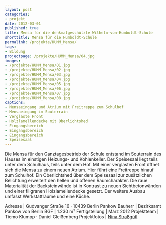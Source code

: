 ```yaml
---
layout: post
categories:
- projekt
date: 2012-03-01
published: true
title: Mensa für die denkmalgeschützte Wilhelm-von-Humboldt-Schule
shorttitle: Mensa für die Humboldt-Schule
permalink: /projekte/HUMM_Mensa/
tags: 
- Bildung
projectpage: /projekte/HUMM_Mensa/04.jpg
images:
- /projekte/HUMM_Mensa/01.jpg
- /projekte/HUMM_Mensa/02.jpg
- /projekte/HUMM_Mensa/03.jpg
- /projekte/HUMM_Mensa/04.jpg
- /projekte/HUMM_Mensa/05.jpg
- /projekte/HUMM_Mensa/06.jpg
- /projekte/HUMM_Mensa/07.jpg
- /projekte/HUMM_Mensa/08.jpg
captions:
- Mensaeingang und Atrium mit Freitreppe zum Schulhof
- Mensaeingang im Souterrain
- Verglaste Front
- Holzlamellendecke mit Oberlichtshed
- Eingangsbereich
- Eingangsbereich
- Eingangsbereich
- Speisesaal
---
```

Die Mensa für den Ganztagesbetrieb der Schule entstand im Souterrain des Hauses im einstigen Heizungs- und Kohlenkeller. Der Speisesaal liegt teils unter dem Schulhaus, teils unter dem Hof. Mit einer verglasten Front öffnet sich die Mensa zu einem neuen Atrium. Hier führt eine Freitreppe hinauf zum Schulhof. Ein Oberlichtshed über dem Speisesaal zur zusätzlichen Belichtung erweitert den hellen und offenen Raumcharakter. Die raue Materialität der Backsteinwände ist in Kontrast zu neuen Sichtbetonwänden und einer filigranen Holzlamellendecke gesetzt. Der weitere Ausbau umfasst Werkstatträume und eine Küche.

Adresse			|	Gudvanger Straße 16 · 10439 Berlin Pankow
Bauherr			|	Bezirksamt Pankow von Berlin 
BGF				|	1.230 m²
Fertigstellung	|	März 2012
Projektteam		|	Tiemo Klumpp · Daniel Gleißenberg
Projektfotos	|	[Nina Straßgütl](http://www.ninastrg.de/)